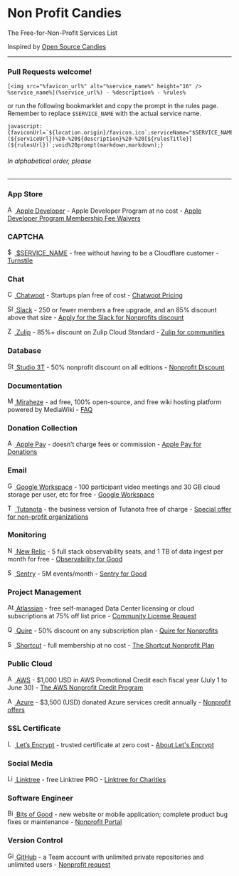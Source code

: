 # Non Profit Candies

The Free-for-Non-Profit Services List

Inspired by [Open Source Candies](https://github.com/velikanov/opensource-candies "velikanov/opensource-candies: Free stuff for open source projects")

---

### Pull Requests welcome!

```
[<img src="%favicon_url%" alt="%service_name%" height="16" /> %service_name%](%service_url%) - %description% - %rules%
```

or run the following bookmarklet and copy the prompt in the rules page. Remember to replace `$SERVICE_NAME` with the actual service name.

```
javascript:{faviconUrl=`${location.origin}/favicon.ico`;serviceName="$SERVICE_NAME";serviceUrl=`${location.origin}/`;description=String(getSelection());rulesTitle=document.title;rulesUrl=String(location);markdown=`[<img%20src="${faviconUrl}"%20alt="${serviceName}"%20height="16"%20/>%20${serviceName}](${serviceUrl})%20-%20${description}%20-%20[${rulesTitle}](${rulesUrl})`;void%20prompt(markdown,markdown);}
```

###### In alphabetical order, please

---

### App Store

[<img src="https://developer.apple.com/favicon.ico" alt="Apple Developer" height="16" /> Apple Developer](https://developer.apple.com/) - Apple Developer Program at no cost - [Apple Developer Program Membership Fee Waivers](https://developer.apple.com/support/membership-fee-waiver/)

### CAPTCHA

[<img src="https://www.cloudflare.com/favicon.ico" alt="$SERVICE_NAME" height="16" /> $SERVICE_NAME](https://www.cloudflare.com/) - free without having to be a Cloudflare customer - [Turnstile](https://www.cloudflare.com/lp/turnstile/)

### Chat

[<img src="https://www.chatwoot.com/favicon/favicon-16x16.png" alt="Chatwoot" height="16" /> Chatwoot](https://www.chatwoot.com/) - Startups plan free of cost - [Chatwoot Pricing](https://www.chatwoot.com/pricing/)

[<img src="https://slack.com/favicon.ico" alt="Slack" height="16" /> Slack](https://slack.com/) - 250 or fewer members a free upgrade, and an 85% discount above that size - [Apply for the Slack for Nonprofits discount](https://slack.com/help/articles/204368833-Apply-for-the-Slack-for-Nonprofits-discount)

[<img src="https://zulip.com/static/images/favicon.svg?v=4" alt="Zulip" height="16" /> Zulip](https://zulip.com/) - 85%+ discount on Zulip Cloud Standard - [Zulip for communities](https://zulip.com/for/communities/)

### Database

[<img src="https://studio3t.com/favicon.ico" alt="Studio 3T" height="16" /> Studio 3T](https://studio3t.com/) - 50% nonprofit discount on all editions - [Nonprofit Discount](https://studio3t.com/discount/nonprofit/)

### Documentation

[<img src="https://miraheze.org/favicon.ico" alt="Miraheze" height="16" /> Miraheze](https://miraheze.org/) - ad free, 100% open-source, and free wiki hosting platform powered by MediaWiki - [FAQ](https://meta.miraheze.org/wiki/FAQ)

### Donation Collection

[<img src="https://developer.apple.com/favicon.ico" alt="Apple Pay" height="16" /> Apple Pay](https://developer.apple.com/apple-pay/) - doesn’t charge fees or commission - [Apple Pay for Donations](https://developer.apple.com/apple-pay/nonprofits/)

### Email

[<img src="https://storage.googleapis.com/operating-anagram-8280/favicon-16x16.png" alt="Google Workspace" height="16" /> Google Workspace](https://workspace.google.com/) - 100 participant video meetings and 30 GB cloud storage per user, etc for free - [Google Workspace](https://www.google.com/nonprofits/offerings/workspace/#!%23workspace-pricing)

[<img src="https://tutanota.com/resources/favicon/logo-favicon-152.png" alt="Tutanota" height="16" /> Tutanota](https://tutanota.com/) - the business version of Tutanota free of charge - [Special offer for non-profit organizations](https://tutanota.com/blog/posts/secure-email-for-non-profit/)

### Monitoring

[<img src="https://newrelic.com/favicon.ico" alt="New Relic" height="16" /> New Relic](https://newrelic.com/) - 5 full stack observability seats, and 1 TB of data ingest per month for free - [Observability for Good](https://newrelic.com/social-impact/signup)

[<img src="https://www.sentry.dev/_assets2/favicon.ico" alt="Sentry" height="16" /> Sentry](https://sentry.io/) - 5M events/month - [Sentry for Good](https://sentry.io/for/good/)

### Project Management

[<img src="https://wac-cdn.atlassian.com/assets/img/favicons/atlassian/favicon.png" alt="Atlassian Jira" height="16" /> Atlassian](https://www.atlassian.com/) - free self-managed Data Center licensing or cloud subscriptions at 75% off list price - [Community License Request](https://www.atlassian.com/software/views/community-license-request)

[<img src="https://quire.io/favicon.ico" alt="Quire" height="16" /> Quire](https://shortcut.com/) - 50% discount on any subscription plan - [Quire for Nonprofits](https://quire.io/pricing/nonprofits)

[<img src="https://shortcut.com/favicon-32x32.png?v=6a11b8fc3ed40b8e0f9626bf2292fd39" alt="Shortcut" height="16" /> Shortcut](https://shortcut.com/) - full membership at no cost - [The Shortcut Nonprofit Plan](https://help.shortcut.com/hc/en-us/articles/212980543)

### Public Cloud

[<img src="https://a0.awsstatic.com/libra-css/images/site/fav/favicon.ico" alt="AWS" height="16" /> AWS](https://aws.amazon.com/) - $1,000 USD in AWS Promotional Credit each fiscal year (July 1 to June 30) - [The AWS Nonprofit Credit Program](https://aws.amazon.com/government-education/nonprofits/nonprofit-credit-program/)

[<img src="https://nonprofit.microsoft.com/favicon.ico" alt="Azure" height="16" /> Azure](https://azure.microsoft.com/) - $3,500 (USD) donated Azure services credit annually - [Nonprofit offers](https://nonprofit.microsoft.com/en-us/getting-started)

### SSL Certificate

[<img src="https://letsencrypt.org/favicon.ico" alt="Let’s Encrypt" height="16" /> Let’s Encrypt](https://letsencrypt.org/) - trusted certificate at zero cost - [About Let's Encrypt](https://letsencrypt.org/about/)

### Social Media

[<img src="https://website.linktr.ee/favicon-32x32.png" alt="Linktree" height="16" /> Linktree](https://linktr.ee/) - free Linktree PRO - [Linktree for Charities](https://linktr.ee/s/about/charities/ "Linktree for Charities | Linktree - Linktree")

### Software Engineer

[<img src="https://bog-npp-two.vercel.app/favicon.ico" alt="Bits of Good" height="16" /> Bits of Good](https://bitsofgood.org/) - new website or mobile application; complete product bug fixes or maintenance - [Nonprofit Portal](https://bog-npp-two.vercel.app/ "Nonprofit Portal")

### Version Control

[<img src="https://github.com/favicon.ico" alt="GitHub" height="16" /> GitHub](https://github.com/) - a Team account with unlimited private repositories and unlimited users - [Nonprofit request](https://support.github.com/contact/nonprofit)
